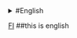 <details markdown="1"><summary>#English</summery>

[FI](https://github.com/mahmudulhasan5050/lang_demo_new)
##this is english
</details>